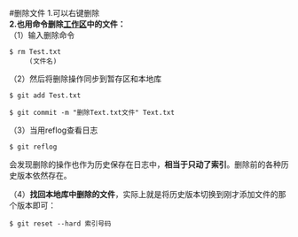 #删除文件
1.可以右键删除  
**2.也用命令删除<u>工作区</u>中的文件：**  
（1）输入删除命令
    
    $ rm Test.txt  
         (文件名)  

（2）然后将删除操作同步到暂存区和本地库  

    $ git add Test.txt  

    $ git commit -m "删除Text.txt文件" Text.txt  

（3）当用reflog查看日志  

    $ git reflog  
会发现删除的操作也作为历史保存在日志中，**相当于只动了索引**。删除前的各种历史版本依然存在。 
 
（4）**找回本地库中删除的文件**，实际上就是将历史版本切换到刚才添加文件的那个版本即可：

    $ git reset --hard 索引号码